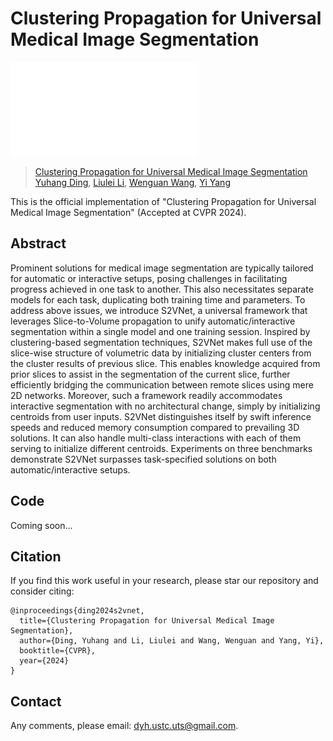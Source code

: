 # Clustering Propagation for Universal Medical Image Segmentation

![](fig2.pdf)

>[Clustering Propagation for Universal Medical Image Segmentation](https://arxiv.org/abs/2403.16646) <br>
>[Yuhang Ding](https://scholar.google.com/citations?user=2zbnTq8AAAAJ&hl=en), [Liulei Li](https://scholar.google.com/citations?user=eCrBWngAAAAJ&hl=en), [Wenguan Wang](https://sites.google.com/view/wenguanwang), [Yi Yang](https://scholar.google.com/citations?hl=zh-CN&user=RMSuNFwAAAAJ&view_op=list_works)
>

This is the official implementation of "Clustering Propagation for Universal Medical Image Segmentation" (Accepted at CVPR 2024).

## Abstract

Prominent solutions for medical image segmentation are typically tailored for automatic or interactive setups, posing challenges in facilitating progress achieved in one task to another. This also necessitates separate models for each task, duplicating both training time and parameters. To address above issues, we introduce S2VNet, a universal framework that leverages Slice-to-Volume propagation to unify automatic/interactive segmentation within a single model and one training session. Inspired by clustering-based segmentation techniques, S2VNet makes full use of the slice-wise structure of volumetric data by initializing cluster centers from the cluster results of previous slice. This enables knowledge acquired from prior slices to assist in the segmentation of the current slice, further efficiently bridging the communication between remote slices using mere 2D networks. Moreover, such a framework readily accommodates interactive segmentation with no architectural change, simply by initializing centroids from user inputs. S2VNet distinguishes itself by swift inference speeds and reduced memory consumption compared to prevailing 3D solutions. It can also handle multi-class interactions with each of them serving to initialize different centroids. Experiments on three benchmarks demonstrate S2VNet surpasses task-specified solutions on both automatic/interactive setups.


## Code

Coming soon...

## Citation

If you find this work useful in your research, please star our repository and consider citing:

```
@inproceedings{ding2024s2vnet,
  title={Clustering Propagation for Universal Medical Image Segmentation},
  author={Ding, Yuhang and Li, Liulei and Wang, Wenguan and Yang, Yi},
  booktitle={CVPR},
  year={2024}
}
```

## Contact

Any comments, please email: dyh.ustc.uts@gmail.com.

